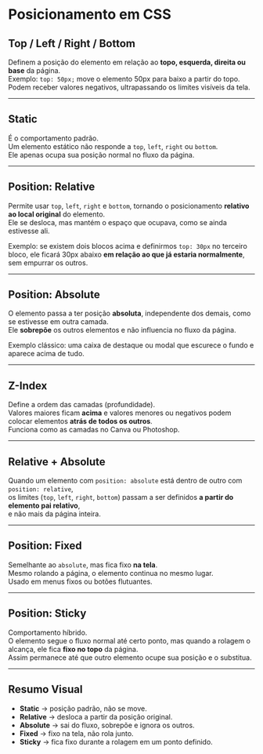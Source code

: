 # Posicionamento em CSS

## Top / Left / Right / Bottom
Definem a posição do elemento em relação ao **topo, esquerda, direita ou base** da página.  
Exemplo: `top: 50px;` move o elemento 50px para baixo a partir do topo.  
Podem receber valores negativos, ultrapassando os limites visíveis da tela.

---

## Static
É o comportamento padrão.  
Um elemento estático não responde a `top`, `left`, `right` ou `bottom`.  
Ele apenas ocupa sua posição normal no fluxo da página.

---

## Position: Relative
Permite usar `top`, `left`, `right` e `bottom`, tornando o posicionamento **relativo ao local original** do elemento.  
Ele se desloca, mas mantém o espaço que ocupava, como se ainda estivesse ali.  

Exemplo: se existem dois blocos acima e definirmos `top: 30px` no terceiro bloco, ele ficará 30px abaixo **em relação ao que já estaria normalmente**, sem empurrar os outros.

---

## Position: Absolute
O elemento passa a ter posição **absoluta**, independente dos demais, como se estivesse em outra camada.  
Ele **sobrepõe** os outros elementos e não influencia no fluxo da página.  

Exemplo clássico: uma caixa de destaque ou modal que escurece o fundo e aparece acima de tudo.

---

## Z-Index
Define a ordem das camadas (profundidade).  
Valores maiores ficam **acima** e valores menores ou negativos podem colocar elementos **atrás de todos os outros**.  
Funciona como as camadas no Canva ou Photoshop.

---

## Relative + Absolute
Quando um elemento com `position: absolute` está dentro de outro com `position: relative`,  
os limites (`top`, `left`, `right`, `bottom`) passam a ser definidos **a partir do elemento pai relativo**,  
e não mais da página inteira.

---

## Position: Fixed
Semelhante ao `absolute`, mas fica fixo **na tela**.  
Mesmo rolando a página, o elemento continua no mesmo lugar.  
Usado em menus fixos ou botões flutuantes.

---

## Position: Sticky
Comportamento híbrido.  
O elemento segue o fluxo normal até certo ponto, mas quando a rolagem o alcança, ele fica **fixo no topo** da página.  
Assim permanece até que outro elemento ocupe sua posição e o substitua.

---

## Resumo Visual
- **Static** → posição padrão, não se move.  
- **Relative** → desloca a partir da posição original.  
- **Absolute** → sai do fluxo, sobrepõe e ignora os outros.  
- **Fixed** → fixo na tela, não rola junto.  
- **Sticky** → fica fixo durante a rolagem em um ponto definido.  
